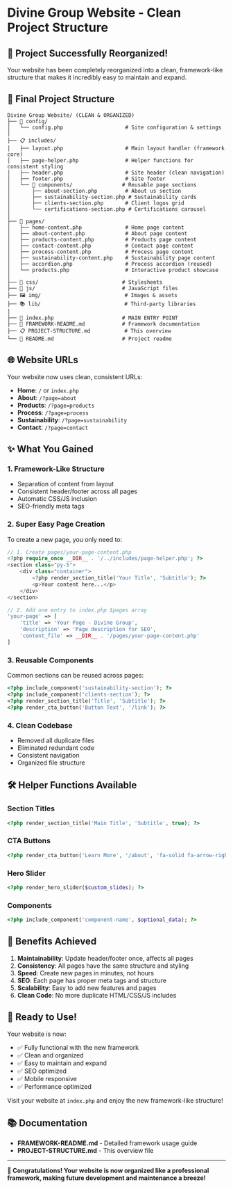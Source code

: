 # Divine Group Website - Clean Project Structure

## 🎉 Project Successfully Reorganized!

Your website has been completely reorganized into a clean, framework-like structure that makes it incredibly easy to maintain and expand.

## 📁 Final Project Structure

```
Divine Group Website/ (CLEAN & ORGANIZED)
├── 🔧 config/
│   └── config.php                    # Site configuration & settings
│
├── 📋 includes/
│   ├── layout.php                    # Main layout handler (framework core)
│   ├── page-helper.php               # Helper functions for consistent styling
│   ├── header.php                    # Site header (clean navigation)
│   ├── footer.php                    # Site footer
│   └── 📁 components/                # Reusable page sections
│       ├── about-section.php         # About us section
│       ├── sustainability-section.php # Sustainability cards
│       ├── clients-section.php       # Client logos grid
│       └── certifications-section.php # Certifications carousel
│
├── 📄 pages/
│   ├── home-content.php              # Home page content
│   ├── about-content.php             # About page content
│   ├── products-content.php          # Products page content
│   ├── contact-content.php           # Contact page content
│   ├── process-content.php           # Process page content
│   ├── sustainability-content.php    # Sustainability page content
│   ├── accordion.php                 # Process accordion (reused)
│   └── products.php                  # Interactive product showcase
│
├── 🎨 css/                           # Stylesheets
├── 📜 js/                            # JavaScript files
├── 🖼️ img/                           # Images & assets
├── 📚 lib/                           # Third-party libraries
│
├── 🚀 index.php                      # MAIN ENTRY POINT
├── 📖 FRAMEWORK-README.md            # Framework documentation
├── 📋 PROJECT-STRUCTURE.md           # This overview
└── 📄 README.md                      # Project readme
```

## 🌐 Website URLs

Your website now uses clean, consistent URLs:

- **Home**: `/` or `index.php`
- **About**: `/?page=about`
- **Products**: `/?page=products`
- **Process**: `/?page=process`
- **Sustainability**: `/?page=sustainability`
- **Contact**: `/?page=contact`

## ✨ What You Gained

### 1. **Framework-Like Structure**
- Separation of content from layout
- Consistent header/footer across all pages
- Automatic CSS/JS inclusion
- SEO-friendly meta tags

### 2. **Super Easy Page Creation**
To create a new page, you only need to:
```php
// 1. Create pages/your-page-content.php
<?php require_once __DIR__ . '/../includes/page-helper.php'; ?>
<section class="py-5">
    <div class="container">
        <?php render_section_title('Your Title', 'Subtitle'); ?>
        <p>Your content here...</p>
    </div>
</section>

// 2. Add one entry to index.php $pages array
'your-page' => [
    'title' => 'Your Page - Divine Group',
    'description' => 'Page description for SEO',
    'content_file' => __DIR__ . '/pages/your-page-content.php'
]
```

### 3. **Reusable Components**
Common sections can be reused across pages:
```php
<?php include_component('sustainability-section'); ?>
<?php include_component('clients-section'); ?>
<?php render_section_title('Title', 'Subtitle'); ?>
<?php render_cta_button('Button Text', '/link'); ?>
```

### 4. **Clean Codebase**
- Removed all duplicate files
- Eliminated redundant code
- Consistent navigation
- Organized file structure

## 🛠️ Helper Functions Available

### Section Titles
```php
<?php render_section_title('Main Title', 'Subtitle', true); ?>
```

### CTA Buttons
```php
<?php render_cta_button('Learn More', '/about', 'fa-solid fa-arrow-right'); ?>
```

### Hero Slider
```php
<?php render_hero_slider($custom_slides); ?>
```

### Components
```php
<?php include_component('component-name', $optional_data); ?>
```

## 🎯 Benefits Achieved

1. **Maintainability**: Update header/footer once, affects all pages
2. **Consistency**: All pages have the same structure and styling
3. **Speed**: Create new pages in minutes, not hours
4. **SEO**: Each page has proper meta tags and structure
5. **Scalability**: Easy to add new features and pages
6. **Clean Code**: No more duplicate HTML/CSS/JS includes

## 🚀 Ready to Use!

Your website is now:
- ✅ Fully functional with the new framework
- ✅ Clean and organized
- ✅ Easy to maintain and expand
- ✅ SEO optimized
- ✅ Mobile responsive
- ✅ Performance optimized

Visit your website at `index.php` and enjoy the new framework-like structure!

## 📚 Documentation

- **FRAMEWORK-README.md** - Detailed framework usage guide
- **PROJECT-STRUCTURE.md** - This overview file

---

**🎉 Congratulations! Your website is now organized like a professional framework, making future development and maintenance a breeze!**